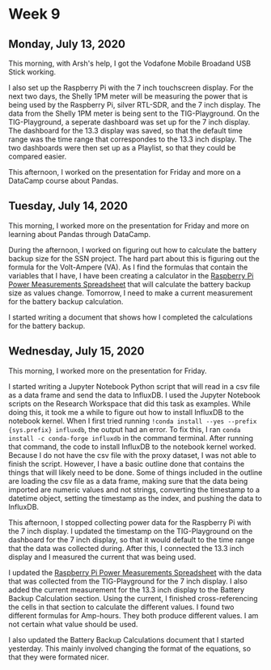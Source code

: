# Week 9

## Monday, July 13, 2020

This morning, with Arsh's help, I got the Vodafone Mobile Broadand USB Stick working. 

I also set up the Raspberry Pi with the 7 inch touchscreen display. For the next two days, the Shelly 1PM meter will be measuring the power that is being used by the Raspberry Pi, silver RTL-SDR, and the 7 inch display. The data from the Shelly 1PM meter is being sent to the TIG-Playground. On the TIG-Playground, a seperate dashboard was set up for the 7 inch display. The dashboard for the 13.3 display was saved, so that the default time range was the time range that correspondes to the 13.3 inch display. The two dashboards were then set up as a Playlist, so that they could be compared easier.

This afternoon, I worked on the presentation for Friday and more on a DataCamp course about Pandas.

## Tuesday, July 14, 2020

This morning, I worked more on the presentation for Friday and more on learning about Pandas through DataCamp.

During the afternoon, I worked on figuring out how to calculate the battery backup size for the SSN project. The hard part about this is figuring out the formula for the Volt-Ampere (VA). As I find the formulas that contain the variables that I have, I have been creating a calculator in the [Raspberry Pi Power Measurements Spreadsheet](https://docs.google.com/spreadsheets/d/17GJ9YTvDMcEH1WpFeCocZOULSqIYiJgjLDqLi2Exdtg/edit?usp=sharing) that will calculate the battery backup size as values change. Tomorrow, I need to make a current measurement for the battery backup calculation. 


I started writing a document that shows how I completed the calculations for the battery backup.

## Wednesday, July 15, 2020

This morning, I worked more on the presentation for Friday.

I started writing a Jupyter Notebook Python script that will read in a csv file as a data frame and send the data to InfluxDB. I used the Jupyter Notebook scripts on the Research Workspace that did this task as examples. While doing this, it took me a while to figure out how to install InfluxDB to the notebook kernel. When I first tried running `!conda install --yes --prefix {sys.prefix} influxdb`, the output had an error. To fix this, I ran `conda install -c conda-forge influxdb` in the command terminal. After running that command, the code to install InfluxDB to the notebook kernel worked. Because I do not have the csv file with the proxy dataset, I was not able to finish the script. However, I have a basic outline done that contains the things that will likely need to be done. Some of things included in the outline are loading the csv file as a data frame, making sure that the data being imported are numeric values and not strings, converting the timestamp to a datetime object, setting the timestamp as the index, and pushing the data to InfluxDB.

This afternoon, I stopped collecting power data for the Raspberry Pi with the 7 inch display. I updated the timestamp on the TIG-Playground on the dashboard for the 7 inch display, so that it would default to the time range that the data was collected during. After this, I connected the 13.3 inch display and I measured the current that was being used. 

I updated the [Raspberry Pi Power Measurements Spreadsheet](https://docs.google.com/spreadsheets/d/17GJ9YTvDMcEH1WpFeCocZOULSqIYiJgjLDqLi2Exdtg/edit?usp=sharing) with the data that was collected from the TIG-Playground for the 7 inch display. I also added the current measurement for the 13.3 inch display to the Battery Backup Calculation section. Using the current, I finished cross-referencing the cells in that section to calculate the different values. I found two different formulas for Amp-hours. They both produce different values. I am not certain what value should be used.  

I also updated the Battery Backup Calculations document that I started yesterday. This mainly involved changing the format of the equations, so that they were formated nicer. 


